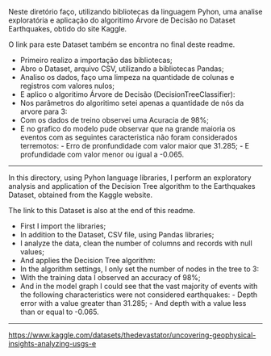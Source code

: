 Neste diretório faço, utilizando bibliotecas da linguagem Pyhon, uma analise exploratória e aplicação do algoritimo Árvore de Decisão no Dataset Earthquakes, obtido do site Kaggle.

O link para este Dataset também se encontra no final deste readme.

 - Primeiro realizo a importação das bibliotecas;
 - Abro o Dataset, arquivo CSV, utilizando a bibliotecas Pandas;
 - Analiso os dados, faço uma limpeza na quantidade de colunas e registros com valores nulos;
 - E aplico o algoritimo Árvore de Decisão (DecisionTreeClassifier):
  - Nos parâmetros do algoritimo setei apenas a quantidade de nós da arvore para 3:
   - Com os dados de treino observei uma Acuracia de 98%;
   - E no grafico do modelo pude observar que na grande maioria os eventos com as seguintes caracteristica não foram considerados terremotos:
    - Erro de pronfundidade com valor maior que 31.285;
    - E profundidade com valor menor ou igual a -0.065.


--------------------------------------------------------------------------------------------------


In this directory, using Pyhon language libraries, I perform an exploratory analysis and application of the Decision Tree algorithm to the Earthquakes Dataset, obtained from the Kaggle website.

The link to this Dataset is also at the end of this readme.

 - First I import the libraries;
 - In addition to the Dataset, CSV file, using Pandas libraries;
 - I analyze the data, clean the number of columns and records with null values;
 - And applies the Decision Tree algorithm:
  - In the algorithm settings, I only set the number of nodes in the tree to 3:
   - With the training data I observed an accuracy of 98%;
   - And in the model graph I could see that the vast majority of events with the following characteristics were not considered earthquakes:
    - Depth error with a value greater than 31.285;
    - And depth with a value less than or equal to -0.065.


--------------------------------------------------------------------------------------------------

https://www.kaggle.com/datasets/thedevastator/uncovering-geophysical-insights-analyzing-usgs-e

